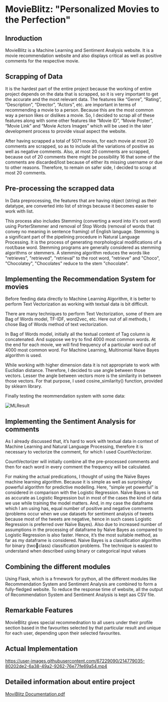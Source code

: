 # MovieBlitz: "Personalized Movies to the Perfection"
## Inroduction
MovieBlitz is a Machine Learning and Sentiment Analysis website. It is a movie recommendation website and also displays critical as well as positive comments for the respective movie.


## Scrapping of Data
It is the hardest part of the entire project because the working of entire project depends on 
the data that is scrapped, so it is very important to get the accurate and the most relevant 
data. The features like “Genre”, “Rating”, “Description”, “Director”, “Actors”, etc. are 
important in terms of recommending a movie to a person. Because this are the most 
common way a person likes or dislikes a movie. So, I decided to scrap all of these features 
along with some other features like “Movie ID”, “Movie Poster”, “Movie Link” and 
“Movie Actors Images” which will be used in the later development process to provide 
visual aspect the website.

After having scrapped a total of 5071 movies, for each movie at most 20 comments are 
scrapped, so as to include all the variations of positive as well as negative comments. Also, 
at most 20 comments are scrapped, because out of 20 comments there might be possibility 
16
that some of the comments are discarded/lost because of either its missing username or due 
to other reasons. Therefore, to remain on safer side, I decided to scrap at most 20 comments.


## Pre-processing the scrapped data
In Data preprocessing, the features that are having object (string) as their datatype, are 
converted into list of strings because it becomes easier to work with list.

This process also includes Stemming (converting a word into it's root word) using PorterStemmer and removal of Stop Words (removal of words that convey no meaning in sentence framing) of English language. Stemming is a significant part of the pipelining procedure in Natural Language Processing. 
It is the process of generating morphological modifications of a root/base word. Stemming 
programs are generally considered as stemming algorithms or stemmers. A stemming 
algorithm reduces the words like "retrieves", "retrieved", "retrieval" to the root word, 
"retrieve" and "Choco", "Chocolatey", "Chocolates" reduce to the stem "chocolate". 


## Implementing the Recommendation System for movies
Before feeding data directly to Machine Learning Algorithm, it is better to perform Text Vectorization as working with textual data is bit difficult.

There are many techniques to perform Text Vectorization, some of them are Bag of Words 
model, TF-IDF, word2vec, etc. Here out of all methods, I chose Bag of Words method of 
text vectorization.

In Bag of Words model, initially all the textual content of Tag column is concatenated. And 
suppose we try to find 4000 most common words. At the end for each movie, we will find 
frequency of a particular word out of 4000 most common word. For Machine Learning, Multinomial Naive Bayes algorithm is used.

While working with higher dimension data it is not appropriate to 
work with Euclidian distance. Therefore, I decided to use angle between those vectors. Lesser the angle between vectors more is the similarity in between those vectors. For that purpose, I used cosine_similarity() function, provided by sklearn library.

Finally testing the reommendation system with some data:

![MLResult](https://user-images.githubusercontent.com/67229090/209550142-cb58c622-7a80-48e1-87bb-c31c26c814e9.png)



## Implementing the Sentiment Analysis for comments
As I already discussed that, it’s hard to work with textual data in context of Machine 
Learning and Natural Language Processing, therefore it is necessary to vectorize the 
comment, for which I used CountVectorizer.

CountVectorizer will initially combine all the pre-processed comments and then for each 
word in every comment the frequency will be calculated. 

For making the actual predications, I thought of using the Naïve Bayes machine learning 
algorithm. Because it is simple as well as surprisingly powerful algorithm for predictive 
modelling. Here, “simple yet powerful” is considered in comparison with the Logistic 
Regression. Naïve Bayes is not as accurate as Logistic Regression but in most of the cases 
the kind of data we use while training the model matters. And, in my case the dataframe 
which I am using has, equal number of positive and negative comments (problems occur 
when we use datasets for sentiment analysis of tweets because most of the tweets are 
negative, hence in such cases Logistic Regression is preferred over Naïve Bayes). Also due 
to increased number of assumptions in the processing of dataframe by Naïve Bayes as 
compared to Logistic Regression is also faster. Hence, it’s the most suitable method, as far 
as my dataframe is considered. Naive Bayes is a classification algorithm for binary (twoclass) classification problems. The technique is easiest to understand when described using binary or categorical input values


## Combining the different modules
Using Flask, which is a frmework for python, all the different modules like Recommendation System and  Sentiment Analysis are combined to form a fully-fledged website. To reduce the response time of website, all the output of Recommendation System and Sentiment Analysis is kept aas CSV file.


## Remarkable Features
MovieBlitz gives special recommednation to all users under their profile section based in the favourites selected by that particular result and unique for each user, depending upon their selected favourites.


## Actual Implementation




https://user-images.githubusercontent.com/67229090/214779035-80202de2-6a38-49a2-9262-76e77fe69a54.mp4



## Detailed information about entire project

[MoviBlitz Documentation.pdf](https://github.com/ShivamSrng/MovieBlitz/files/10303572/MoviBlitz.Documentation.pdf)



